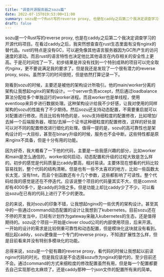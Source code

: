 ```yaml
---
title: "调查开源服务器之sozu篇"
date: 2022-07-15T019:53:00+11:00
summary: sozu是一个Rust写的reverse proxy, 也是在caddy之后第二个我决定调查学习的开源代码项目。在看过caddy之后，我突然想查查在rust生态里面有没有nginx的替代品。rust的特点是没有GC，可以避免像其他语言服务器因为GC所产生的访问速度的波动。而且rust的语言特性也决定他比其他语言在内存相关的安全性上更高。于是花时间找了一下，初步结果是并没有找到一个特别成熟的项目可以完全取代nginx，更不要说满足我的要求了。但是我还是发现了一个很有潜力的reverse proxy, sozu。虽然学习的时间很短，但是依然打算记录一下。
draft: false
---
```


sozu是一个Rust写的reverse proxy, 也是在caddy之后第二个我决定调查学习的开源代码项目。在看过caddy之后，我突然想查查在rust生态里面有没有nginx的替代品。rust的特点是没有GC，可以避免像其他语言服务器因为GC所产生的访问速度的波动。而且rust的语言特性也决定他比其他语言在内存相关的安全性上更高。于是花时间找了一下，初步结果是并没有找到一个特别成熟的项目可以完全取代nginx，更不要说满足我的要求了。但是我还是发现了一个很有潜力的reverse proxy, sozu。虽然学习的时间很短，但是依然打算记录一下。

刚看到sozu的时候，主要还是被他的架构设计所吸引。他的main/worker分离的架构让我想起nginx的架构设计。一个server负责accept，然后通过loadbalance算法分配给多个单独运行的worker进程。而且worker也是单线程，使用eventloop来异步进行数据处理。这种架构设计给我不少好感，让我对使用的同样架构的sozu的性能有了不少期待。然后sozu还支持动态配置，不需要重启就可以对配置进行修改。而且比较有特色的是，sozu支持细粒度的配置修改，比如增加/去掉一个后端服务器，增加/去掉一个证书这种细粒度的配置修改，这样的好处是可以对不同的配置修改进行细化的处理。值得一提的是，sozu的高可靠性也是架构设计的一大目标，甚至在binary升级的时候，服务也不会中断。这些特性都是原来nginx不具备，但是十分有用的功能。

因为好奇，我大概看了一下他的代码，主要是一些我感兴趣的部分，比如worker和main是怎么通信的，worker如何启动，动态配置和升级的过程大致是怎么样的。初步的感觉是代码质量比caddy要高，相对易读。主要体现在想看的代码比较容易找到，整个代码的结构清晰。但是也有一些不太喜欢的地方，比如一些函数太长太宽，没有fmt，而且个别函数还有十几个参数，这些都影响了可读性。整个代码给我的感觉是还在不停迭代。应该说整个项目的代码量其实不大，但是commit却有4000多个，是caddy的3倍之多。但是功能上却比caddy少了不少。可以看出sozu在已有的代码上进行了不少的更改。

总的来说，我对sozu的印象不错，让我想起nginx的一些优秀的架构设计。甚至其中的一些通过command动态配置的设计让我想到了kubernetes。目前sozu还在不停的开发当中，已经有计划作为gateway来融入kubernetes的生态，还是值得期待的。sozu这个项目一开始是clever cloud公司的内部使用项目，后来开源。一开始的设计的需求是比较侧重可靠性和动态配置，但是模块化这块就没有看到。相比起caddy，sozu更像是一个专门的reverse proxy，不知道扩展性怎么样，但是目前看来并没有特别多模块化的功能。

总得来说，sozu是一个挺有趣的reverse proxy，看代码的时候让我想起以前读nginx代码的时光。但是我应该是不会选择sozu作为nginx的替代的，至少目前还不会。通过command的方式来细粒度的修改配置虽然有用，但是每一个配置都要去自己实现那也太麻烦了。还是caddy那种一个json文件的配置所有来的简单。